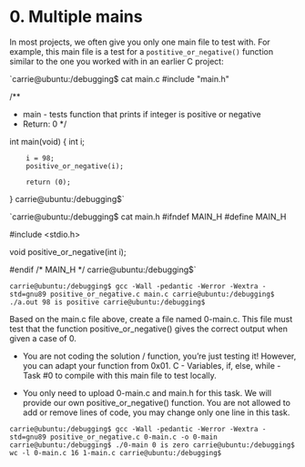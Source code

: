 # 0. Multiple mains
In most projects, we often give you only one main file to test with. For example, this main file is a test for a `postitive_or_negative()` function similar to the one you worked with in an earlier C project:

`carrie@ubuntu:/debugging$ cat main.c
#include "main.h"

/**
* main - tests function that prints if integer is positive or negative
* Return: 0
*/

int main(void)
{
        int i;

        i = 98;
        positive_or_negative(i);

        return (0);
}
carrie@ubuntu:/debugging$`

`carrie@ubuntu:/debugging$ cat main.h
#ifndef MAIN_H
#define MAIN_H

#include <stdio.h>

void positive_or_negative(int i);

#endif /* MAIN_H */
carrie@ubuntu:/debugging$`

`carrie@ubuntu:/debugging$ gcc -Wall -pedantic -Werror -Wextra -std=gnu89 positive_or_negative.c main.c
carrie@ubuntu:/debugging$ ./a.out
98 is positive
carrie@ubuntu:/debugging$`

Based on the main.c file above, create a file named 0-main.c. This file must test that the function positive_or_negative() gives the correct output when given a case of 0.

- You are not coding the solution / function, you’re just testing it! However, you can adapt your function from 0x01. C - Variables, if, else, while - Task #0 to compile with this main file to test locally.

- You only need to upload 0-main.c and main.h for this task. We will provide our own positive_or_negative() function.
 You are not allowed to add or remove lines of code, you may change only one line in this task.

 `carrie@ubuntu:/debugging$ gcc -Wall -pedantic -Werror -Wextra -std=gnu89 positive_or_negative.c 0-main.c -o 0-main
carrie@ubuntu:/debugging$ ./0-main
0 is zero
carrie@ubuntu:/debugging$ wc -l 0-main.c
16 1-main.c
carrie@ubuntu:/debugging$`

